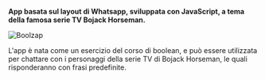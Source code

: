 <strong>App basata sul layout di Whatsapp, sviluppata con JavaScript, a tema della
famosa serie TV Bojack Horseman.</strong>


![Boolzap](https://github.com/user-attachments/assets/b2c1e907-f7dc-45c3-be00-75ec582f0e39)

L'app è nata come un esercizio del corso di boolean, e può essere utilizzata per chattare con i personaggi della serie TV di Bojack Horseman, le quali risponderanno con frasi predefinite.
